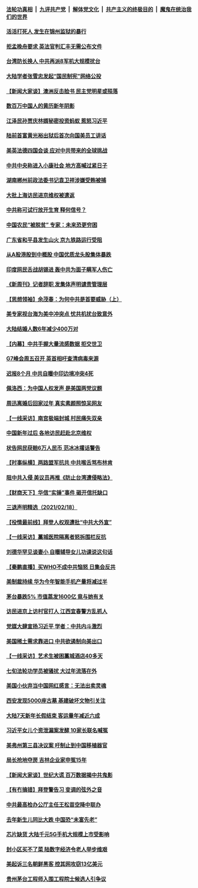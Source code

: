 

####  [法轮功真相](../../../../basic/blob/master/README.md?t=02200201) &nbsp;|&nbsp; [九评共产党](../../../../9ping.md/blob/master/README.md?t=02200201) &nbsp;|&nbsp; [解体党文化](../../../../jtdwh.md/blob/master/README.md?t=02200201)  &nbsp;|&nbsp; [共产主义的终极目的](../../../../gczydzjmd.md/blob/master/README.md?t=02200201) &nbsp;|&nbsp; [魔鬼在统治我们的世界](../../../../mgztzwmdsj.md/blob/master/README.md?t=02200201) 

#### [活活打死人 发生在锦州监狱的暴行](../pages/nsc413/n12762184.md?t=02200201) 

#### [拒孟晚舟要求 英法官判汇丰无需公布文件](../pages/nsc413/n12762895.md?t=02200201) 

#### [台湾防长换人 中共再派8军机大规模扰台](../pages/nsc413/n12762894.md?t=02200201) 

#### [大陆学者张雪忠发起“国民制宪”网络公投](../pages/nsc413/n12762792.md?t=02200201) 

#### [【新闻大家谈】澳洲反击脸书 民主党明星或殒落](../pages/nsc413/n12762758.md?t=02200201) 

#### [数百万中国人的黄历新年阴影](../pages/nsc413/n12762614.md?t=02200201) 

#### [江泽民孙贾庆林婿秘密投资蚂蚁 惹怒习近平](../pages/nsc413/n12760812.md?t=02200201) 

#### [陆前首富黄光裕出狱后首次向国美员工讲话](../pages/nsc413/n12762226.md?t=02200201) 

#### [美英法德四国会谈 应对中共带来的全球挑战](../pages/nsc413/n12762201.md?t=02200201) 

#### [中共中央称进入小康社会 地方高喊过紧日子](../pages/nsc413/n12762190.md?t=02200201) 


#### [湖南郴州前政法委书记袁卫祥涉嫌受贿被捕](../pages/nsc413/n12762032.md?t=02200201) 

#### [大批上海访民进京维权被遣返](../pages/nsc413/n12761279.md?t=02200201) 

#### [中共称可试行放开生育 释何信号？](../pages/nsc413/n12761558.md?t=02200201) 

#### [中国农民“被脱贫” 专家：未来恐更穷困](../pages/nsc413/n12761935.md?t=02200201) 

#### [广东省和平县发生山火 京九铁路运行受阻](../pages/nsc413/n12761929.md?t=02200201) 

#### [从A股港股到中概股 中国优质龙头股集体暴跌](../pages/nsc413/n12761147.md?t=02200201) 

#### [印度网民舌战胡锡进 轰中共为面子瞒军人伤亡](../pages/nsc413/n12761527.md?t=02200201) 

#### [《新周刊》记者辞职 发集体声明谴责管理层](../pages/nsc413/n12761394.md?t=02200201) 

#### [【思想领袖】余茂春：为何中共是首要威胁（上）](../pages/nsc413/n12759104.md?t=02200201) 

#### [美专家视台海为美中冲突点 忧共机扰台致意外](../pages/nsc413/n12761487.md?t=02200201) 

#### [大陆结婚人数6年减少400万对](../pages/nsc413/n12761201.md?t=02200201) 

#### [【内幕】中共手握大量流感数据 拒交世卫](../pages/nsc413/n12760822.md?t=02200201) 

#### [G7峰会周五召开 英首相吁查清病毒来源](../pages/nsc413/n12761336.md?t=02200201) 

#### [迟报8个月 中共自曝中印边境冲突4死](../pages/nsc413/n12761361.md?t=02200201) 

#### [佩洛西：为中国人权发声 是美国两党议题](../pages/nsc413/n12761213.md?t=02200201) 

#### [周迅离婚后回家过年 真实素颜照惊呆网友](../pages/nsc413/n12760790.md?t=02200201) 

#### [【一线采访】南宫极端封城 村民痛失双亲](../pages/nsc413/n12761005.md?t=02200201) 

#### [中国新年过后 各地访民赶赴北京维权](../pages/nsc413/n12761244.md?t=02200201) 

#### [状告网民获赔6万人民币 范冰冰撂话警告](../pages/nsc413/n12760935.md?t=02200201) 

#### [【时事纵横】两路盟军抗共 中共喉舌骂布林肯](../pages/nsc413/n12761056.md?t=02200201) 

#### [阻中共入侵 美议员再推《防止台湾遭侵略法》](../pages/nsc413/n12761000.md?t=02200201) 

#### [【财商天下】华信“实锤”事件 砸开信托缺口](../pages/nsc413/n12760362.md?t=02200201) 

#### [三退声明精选（2021/02/18）](../pages/nsc413/n12761142.md?t=02200201) 

#### [【役情最前线】拜登人权观遭批“中共大外宣”](../pages/nsc413/n12760718.md?t=02200201) 

#### [【一线采访】藁城医院隔离者怒拆围栏反抗](../pages/nsc413/n12760988.md?t=02200201) 

#### [刘德华罕见谈妻小 自曝辅导女儿功课说这句话](../pages/nsc413/n12760556.md?t=02200201) 

#### [【秦鹏直播】买WHO不成中共恼怒 日集会反共](../pages/nsc413/n12761014.md?t=02200201) 

#### [美制裁持续 华为今年智能手机产量将减过半](../pages/nsc413/n12760602.md?t=02200201) 

#### [茅台暴跌5% 市值蒸发1600亿 竟与她有关](../pages/nsc413/n12760836.md?t=02200201) 

#### [访民进京上访村官打人 江西宜春警方乱抓人](../pages/nsc413/n12760747.md?t=02200201) 

#### [党媒大肆宣扬习近平 学者：中共内斗激烈](../pages/nsc413/n12760546.md?t=02200201) 

#### [美国稀土需求靠进口 中共欲遏制向美出口](../pages/nsc413/n12760629.md?t=02200201) 

#### [【一线采访】艺术生被困藁城酒店40多天](../pages/nsc413/n12760736.md?t=02200201) 

#### [七旬法轮功学员被骚扰 大过年流落在外](../pages/nsc413/n12760299.md?t=02200201) 

#### [美国小伙弃当中国网红感言：无法出卖灵魂](../pages/nsc413/n12760614.md?t=02200201) 

#### [西安发现5000座古墓 基建破坏文物引关注](../pages/nsc413/n12760418.md?t=02200201) 

#### [大陆7天新年长假结束 客运量年减近六成](../pages/nsc413/n12760367.md?t=02200201) 

#### [习近平女儿个资泄漏案发酵 10家长联名喊冤](../pages/nsc413/n12760301.md?t=02200201) 

#### [美弗州第三县决议案 吁制止到中国移植器官](../pages/nsc413/n12758769.md?t=02200201) 

#### [局长抢地夺房 吉林企业家申冤15年](../pages/nsc413/n12759851.md?t=02200201) 

#### [【新闻大家谈】世纪大谎 百万数据揭中共鬼影](../pages/nsc413/n12760317.md?t=02200201) 

#### [【有冇搞错】拜登警告习 变调的弦外之音](../pages/nsc413/n12758743.md?t=02200201) 

#### [中共最高检办公厅主任王松苗空降中联办](../pages/nsc413/n12759657.md?t=02200201) 

#### [去年新生儿同比大跌 中国恐“未富先老”](../pages/nsc413/n12759952.md?t=02200201) 

#### [芯片缺货 大陆千元5G手机大规模上市受影响](../pages/nsc413/n12759762.md?t=02200201) 

#### [封小区买不了菜 陆数字经济令老人举步维艰](../pages/nsc413/n12759514.md?t=02200201) 


#### [美起诉三名朝鲜黑客 控其网攻窃13亿美元](../pages/nsc413/n12759720.md?t=02200201) 

#### [贵州茅台工程师入围工程院士候选人引争议](../pages/nsc413/n12759556.md?t=02200201) 

